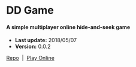 # DD Game

#### A simple multiplayer online hide-and-seek game  

+ __Last update:__  2018/05/07
+ __Version:__      0.0.2

[Repo](https://github.com/richplastow/ddgame) &nbsp;|&nbsp;
[Play Online](http://richplastow.com/ddgame/index.html)  

